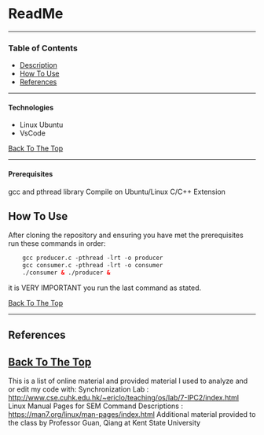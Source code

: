 # ReadMe


---

### Table of Contents

- [Description](#description)
- [How To Use](#how-to-use)
- [References](#references)

---

#### Technologies

- Linux Ubuntu
- VsCode

[Back To The Top](#read-me-template)

---


#### Prerequisites
gcc and pthread library
Compile on Ubuntu/Linux
C/C++ Extension

## How To Use
After cloning the repository and ensuring you have met the prerequisites
run these commands in order:
```html
    gcc producer.c -pthread -lrt -o producer
    gcc consumer.c -pthread -lrt -o consumer
    ./consumer & ./producer &
```
it is VERY IMPORTANT you run the last command as stated.

[Back To The Top](#read-me-template)

---

## References
[Back To The Top](#read-me-template)
---
This is a list of online material and provided material I used to analyze and or edit my code with:
Synchronization Lab  : http://www.cse.cuhk.edu.hk/~ericlo/teaching/os/lab/7-IPC2/index.html
Linux Manual Pages for SEM Command Descriptions : https://man7.org/linux/man-pages/index.html
Additional material provided to the class by Professor Guan, Qiang at Kent State University
